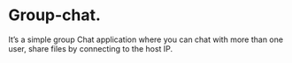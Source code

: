 # Group-chat.
 It’s a simple group Chat application where you can chat with more than one user, share files by connecting to the host IP.
